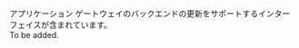 <Namespace Name="Microsoft.Azure.Management.Network.Fluent.ApplicationGatewayBackend.Update">
  <Docs>
    <summary>アプリケーション ゲートウェイのバックエンドの更新をサポートするインターフェイスが含まれています。</summary> 
    <remarks>To be added.</remarks>
  </Docs>
</Namespace>

